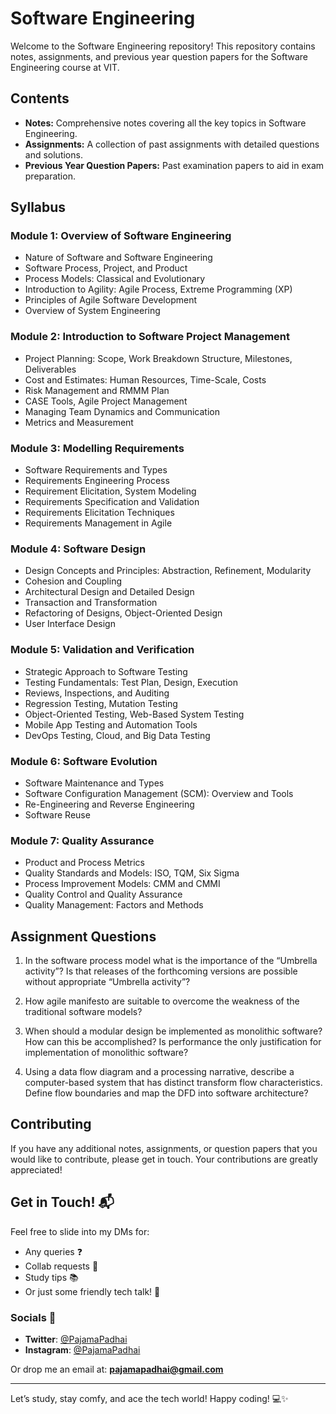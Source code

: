 # Software Engineering 

Welcome to the Software Engineering repository! This repository contains notes, assignments, and previous year question papers for the Software Engineering course at VIT.

## Contents

- **Notes:** Comprehensive notes covering all the key topics in Software Engineering.
- **Assignments:** A collection of past assignments with detailed questions and solutions.
- **Previous Year Question Papers:** Past examination papers to aid in exam preparation.

## Syllabus

### Module 1: Overview of Software Engineering
- Nature of Software and Software Engineering
- Software Process, Project, and Product
- Process Models: Classical and Evolutionary
- Introduction to Agility: Agile Process, Extreme Programming (XP)
- Principles of Agile Software Development
- Overview of System Engineering

### Module 2: Introduction to Software Project Management
- Project Planning: Scope, Work Breakdown Structure, Milestones, Deliverables
- Cost and Estimates: Human Resources, Time-Scale, Costs
- Risk Management and RMMM Plan
- CASE Tools, Agile Project Management
- Managing Team Dynamics and Communication
- Metrics and Measurement

### Module 3: Modelling Requirements
- Software Requirements and Types
- Requirements Engineering Process
- Requirement Elicitation, System Modeling
- Requirements Specification and Validation
- Requirements Elicitation Techniques
- Requirements Management in Agile

### Module 4: Software Design
- Design Concepts and Principles: Abstraction, Refinement, Modularity
- Cohesion and Coupling
- Architectural Design and Detailed Design
- Transaction and Transformation
- Refactoring of Designs, Object-Oriented Design
- User Interface Design

### Module 5: Validation and Verification
- Strategic Approach to Software Testing
- Testing Fundamentals: Test Plan, Design, Execution
- Reviews, Inspections, and Auditing
- Regression Testing, Mutation Testing
- Object-Oriented Testing, Web-Based System Testing
- Mobile App Testing and Automation Tools
- DevOps Testing, Cloud, and Big Data Testing

### Module 6: Software Evolution
- Software Maintenance and Types
- Software Configuration Management (SCM): Overview and Tools
- Re-Engineering and Reverse Engineering
- Software Reuse

### Module 7: Quality Assurance
- Product and Process Metrics
- Quality Standards and Models: ISO, TQM, Six Sigma
- Process Improvement Models: CMM and CMMI
- Quality Control and Quality Assurance
- Quality Management: Factors and Methods

## Assignment Questions

1. In the software process model what is the importance of the “Umbrella activity”? Is that releases of the forthcoming versions are possible without appropriate “Umbrella activity”?

2. How agile manifesto are suitable to overcome the weakness of the traditional software models?

3.  When should a modular design be implemented as monolithic software? How can this be accomplished? Is performance the only justification for implementation of monolithic software?

4.  Using a data flow diagram and a processing narrative, describe a computer-based system that has distinct transform flow characteristics. Define flow boundaries and map the DFD into software architecture?

## Contributing

If you have any additional notes, assignments, or question papers that you would like to contribute, please get in touch. Your contributions are greatly appreciated!

## Get in Touch! 📬

Feel free to slide into my DMs for:

- Any queries ❓
- Collab requests 🤝
- Study tips 📚
- Or just some friendly tech talk! 💬

### Socials 📱

- **Twitter**: [@PajamaPadhai](https://twitter.com/PajamaPadhai)
- **Instagram**: [@PajamaPadhai](https://instagram.com/PajamaPadhai)

Or drop me an email at: **pajamapadhai@gmail.com**

---

Let’s study, stay comfy, and ace the tech world! Happy coding! 💻✨


